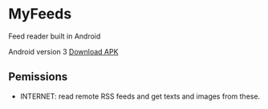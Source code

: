 MyFeeds
=======

Feed reader built in Android

Android version 3
[Download APK](http://bit.ly/MyFeeds)

## Pemissions

- INTERNET: read remote RSS feeds and get texts and images from these.
